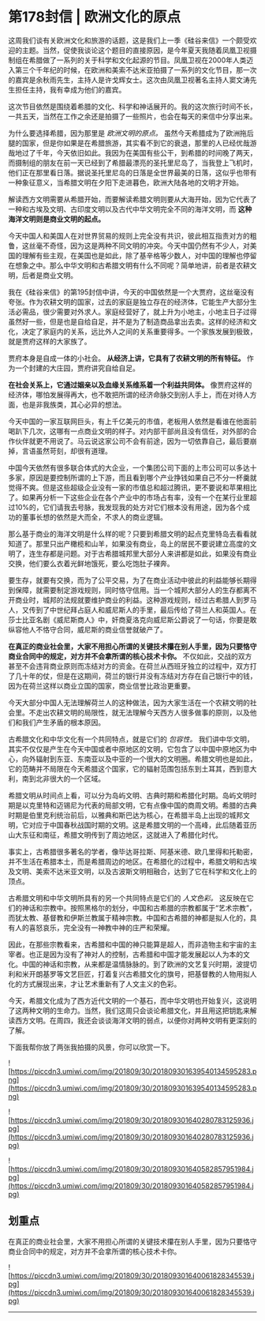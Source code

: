 # 第178封信 | 欧洲文化的原点

这周我们谈有关欧洲文化和旅游的话题，这是我们上一季《硅谷来信》一个颇受欢迎的主题。当然，促使我谈论这个题目的直接原因，是今年夏天我随着凤凰卫视摄制组在希腊做了一系列的关于科学和文化起源的节目。凤凰卫视在2000年人类迈入第三个千年纪的时候，在欧洲和美索不达米亚拍摄了一系列的文化节目，那一次的嘉宾是余秋雨先生，主持人是许戈辉女士。这次由凤凰卫视著名主持人窦文涛先生担任主持，我有幸成为他们的嘉宾。

这次节目依然是围绕着希腊的文化、科学和神话展开的。我的这次旅行时间不长，一共五天，当然在工作之余还是拍摄了一些照片，也会在每天的来信中分享出来。

为什么要选择希腊，因为那里是 *欧洲文明的原点。* 虽然今天希腊成为了欧洲拖后腿的国家，但是你如果是在希腊旅游，其实看不到它的衰退，那里的人已经优哉游哉地过了千年，今天依旧如此。我因为在美国有些公干，到希腊的时间晚了两天，而摄制组的朋友在前一天已经到了希腊最漂亮的圣托里尼岛了，当我登上飞机时，他们正在那里看日落。据说圣托里尼岛的日落是全世界最美的日落，这似乎也带有一种象征意义，当希腊文明在夕阳下走进暮色，欧洲大陆各地的文明才开始。

解读西方文明需要从希腊开始，而要解读希腊文明则要从大海开始，因为它代表了一种和古埃及文明、古印度文明以及古代中华文明完全不同的海洋文明，而 **这种海洋文明则是商业文明的起点。**

今天中国人和美国人在对世界贸易的规则上完全没有共识，彼此相互指责对方的粗鲁，这丝毫不奇怪，因为这是两种不同文明的冲突。今天中国仍然有不少人，对美国的理解有些主观，在美国也是如此，除了基辛格等少数人，对中国的理解也停留在想象之中。那么中华文明和古希腊文明有什么不同呢？简单地讲，前者是农耕文明，后者是商业文明。

我在《硅谷来信》的第195封信中讲，今天的中国依然是一个大贾府，这丝毫没有夸张。作为农耕文明的国家，过去的家庭是独立存在的经济体，它能生产大部分生活必需品，很少需要对外求人。家庭经营好了，就上升为小地主，小地主日子过得虽然好一些，但是也是自给自足，并不是为了制造商品拿出去卖。这样的经济和文化，决定了家庭内的关系，远比外人之间的关系重要得多。一个家族发展到极致，就是贾府这样的大家族了。

贾府本身是自成一体的小社会。 **从经济上讲，它具有了农耕文明的所有特征。** 作为一个封建的大庄园，贾府讲究自给自足。

 **在社会关系上，它通过姻亲以及血缘关系维系着一个利益共同体。** 像贾府这样的经济体，哪怕发展得再大，也不敢把所谓的经济命脉交到别人手上，而在对待人方面，也是非我族类，其心必异的想法。

今天中国的一家互联网巨头，有上千亿美元的市值，老板用人依然是看谁在他面前喝趴下几次，这哪有一点商业文明的样子。对内部干部尚且没有信任，对外部的合作伙伴就更不用说了。马云说这家公司不会有前途，因为一切依靠自己，最后要崩掉，言语虽然苛刻，却很有道理。

中国今天依然有很多联合体式的大企业，一个集团公司下面的上市公司可以多达十多家，原因是要控制所谓的上下游，而且看到哪个产业挣钱如果自己不分一杯羹就觉得不爽。但是这些超级企业没有一家的市值总和超过腾讯，更不要说和苹果相比了。如果再分析一下这些企业在各个产业中的市场占有率，没有一个在某行业里超过10%的，它们请我去号脉，我发现我的处方对它们根本没有用途，因为各个成功的董事长想的依然是大而全，不求人的商业逻辑。

那么基于商业的海洋文明是什么样的呢？只要到希腊文明的起点克里特岛去看看就知道了。那里只出产橄榄和山羊，如果没有商业，岛上的居民不要说建立高度的文明了，连生存都是问题。对于古希腊城邦里大部分人来讲都是如此，如果没有商业交换，他们要么衣着光鲜地饿死，要么吃饱肚子裸奔。

要生存，就要有交换，而为了公平交易，为了在商业活动中彼此的利益能够长期得到保障，就需要制定游戏规则，同时恪守信用。当一个城邦大部分人的生存都离不开商业时，城邦的法规就要维护商业的利益。这种游戏规则，经过古希腊人到罗马人，又传到了中世纪拜占庭人和威尼斯人的手里，最后传给了荷兰人和英国人。在莎士比亚名剧《威尼斯商人》中，奸商夏洛克向威尼斯公爵说了一句话，你要是敢纵容他人不恪守合同，威尼斯的商业信誉就破产了。

 **在真正的商业社会里，大家不用担心所谓的关键技术攥在别人手里，因为只要恪守商业合同中的规定，对方并不会拿所谓的核心技术卡你。** 不仅如此，交战的双方甚至不会违背商业原则而冻结对方的资金。在荷兰从西班牙独立的过程中，双方打了几十年的仗，但是在这期间，荷兰的银行并没有冻结对方存在自己银行中的钱，因为在荷兰这样以商业立国的国家，商业信誉比政治更重要。

今天大部分中国人无法理解荷兰人的这种做法，因为大家生活在一个农耕文明的社会里。不走出农耕文明的局限性，就无法理解今天西方人很多做事的原则，以及他们和我们产生矛盾的根本原因。

古希腊文化和中华文化有一个共同特点，就是它们的 *包容性。* 我们讲中华文明，其实不仅仅是产生在今天中国或者中原地区的文明，它包含了以中国中原地区为中心，向外辐射到东亚、东南亚以及中亚的一个很大的文明圈。希腊文明也是如此，它的范畴并不局限在今天希腊这个国家，它的辐射范围包括东到土耳其，西到意大利，南到北非很大的一个区域。

希腊文明从时间点上看，可以分为岛屿文明、古典时期和希腊化时期。岛屿文明时期是以克里特和迈锡尼为代表的局部文明，它有点像中国的商周文明。希腊的古典时期是伯里克利统治前后，以雅典和斯巴达为核心，在希腊半岛上出现的城邦文明，它对应于中国春秋战国时期的文明。这是希腊文明的一个高峰，此后随着亚历山大东征和南征，希腊文明传到了周边地区，这就进入了希腊化时代。

事实上，古希腊很多著名的学者，像毕达哥拉斯、阿基米德、欧几里得和托勒密，并不生活在希腊本土，而是希腊周边的地区。在希腊化的过程中，希腊文明和古埃及文明、美索不达米亚文明，以及古波斯文明相融合，达到了它在科学和文化上的顶点。

古希腊文明和中华文明所具有的另一个共同特点是它们的 *人文色彩。* 这反映在它们的神话和宗教中。按照黑格尔的划分，中国和古希腊的宗教都属于“艺术宗教”，而犹太教、基督教和伊斯兰教属于精神宗教。中国和古希腊的神都是拟人化的，具有人的喜怒哀乐，完全没有一神教中神的庄严和荣耀。

因此，在那些宗教看来，古希腊和中国的神只能算是超人，而非造物主和宇宙的主宰者。也正是因为没有了神对人的控制，古希腊和中国才能发展起以人为本的文化。中国的神话和宗教，从来都是温情脉脉的。到了欧洲的文艺复兴时期，波提切利和米开朗基罗等文艺巨匠，打着复兴古希腊文化的旗号，把基督教的人物用拟人化的方式展现出来，才让艺术重新有了人文主义的色彩。

今天，希腊文化成为了西方近代文明的一个基石，而中华文明也开始复兴，这说明了这两种文明的生命力。当然，我们这周只会谈论希腊文化，并且用这把钥匙来解读西方文明。在周四，我还会谈谈海洋文明的弱点，以便你对两种文明有更深刻的了解。

下面我帮你放了两张我拍摄的风景，你可以欣赏一下。

![https://piccdn3.umiwi.com/img/201809/30/201809301639540134595283.png](https://piccdn3.umiwi.com/img/201809/30/201809301639540134595283.png)

![https://piccdn3.umiwi.com/img/201809/30/201809301640280783125936.jpg](https://piccdn3.umiwi.com/img/201809/30/201809301640280783125936.jpg)

![https://piccdn3.umiwi.com/img/201809/30/201809301640582857951984.jpg](https://piccdn3.umiwi.com/img/201809/30/201809301640582857951984.jpg)

## 划重点

在真正的商业社会里，大家不用担心所谓的关键技术攥在别人手里，因为只要恪守商业合同中的规定，对方并不会拿所谓的核心技术卡你。

![https://piccdn3.umiwi.com/img/201809/30/201809301640061828345539.jpg](https://piccdn3.umiwi.com/img/201809/30/201809301640061828345539.jpg)

---
